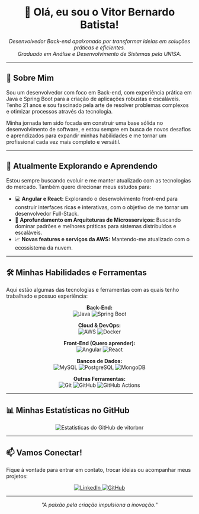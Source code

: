 <div align="center">
  <h1>👋 Olá, eu sou o Vitor Bernardo Batista!</h1>
  <p>
    <em>Desenvolvedor Back-end apaixonado por transformar ideias em soluções práticas e eficientes.</em><br>
    <em>Graduado em Análise e Desenvolvimento de Sistemas pela UNISA.</em>
  </p>
</div>

---

## 🚀 Sobre Mim

Sou um desenvolvedor com foco em Back-end, com experiência prática em Java e Spring Boot para a criação de aplicações robustas e escaláveis. Tenho 21 anos e sou fascinado pela arte de resolver problemas complexos e otimizar processos através da tecnologia.

Minha jornada tem sido focada em construir uma base sólida no desenvolvimento de software, e estou sempre em busca de novos desafios e aprendizados para expandir minhas habilidades e me tornar um profissional cada vez mais completo e versátil.

---

## 🌱 Atualmente Explorando e Aprendendo

Estou sempre buscando evoluir e me manter atualizado com as tecnologias do mercado. Também quero direcionar meus estudos para:

* 💻 **Angular e React:** Explorando o desenvolvimento front-end para construir interfaces ricas e interativas, com o objetivo de me tornar um desenvolvedor Full-Stack.
* 🚀 **Aprofundamento em Arquiteturas de Microsserviços:** Buscando dominar padrões e melhores práticas para sistemas distribuídos e escaláveis.
* 📈 **Novas features e serviços da AWS:** Mantendo-me atualizado com o ecossistema da nuvem.

---

## 🛠️ Minhas Habilidades e Ferramentas

Aqui estão algumas das tecnologias e ferramentas com as quais tenho trabalhado e possuo experiência:

<div align="center">
  <p>
    <strong>Back-End:</strong><br>
    <img src="https://img.shields.io/badge/Java-ED8B00?style=for-the-badge&logo=openjdk&logoColor=white" alt="Java"/>
    <img src="https://img.shields.io/badge/Spring Boot-%236DB33F.svg?style=for-the-badge&logo=spring-boot&logoColor=white" alt="Spring Boot"/>
  </p>
  <p>
    <strong>Cloud & DevOps:</strong><br>
    <img src="https://img.shields.io/badge/AWS-%23FF9900.svg?style=for-the-badge&logo=amazon-aws&logoColor=white" alt="AWS"/>
    <img src="https://img.shields.io/badge/Docker-%232496ED.svg?style=for-the-badge&logo=docker&logoColor=white" alt="Docker"/>
  </p>
  <p>
  <strong>Front-End (Quero aprender):</strong><br>
  <img src="https://img.shields.io/badge/Angular-%23DD0031.svg?style=for-the-badge&logo=angular&logoColor=white" alt="Angular"/>
  <img src="https://img.shields.io/badge/React-%2320232A.svg?style=for-the-badge&logo=react&logoColor=%2361DAFB" alt="React"/>
</p>
  <p>
    <strong>Bancos de Dados:</strong><br>
    <img src="https://img.shields.io/badge/MySQL-4479A1.svg?style=for-the-badge&logo=mysql&logoColor=white" alt="MySQL"/>
    <img src="https://img.shields.io/badge/PostgreSQL-%23316192.svg?style=for-the-badge&logo=postgresql&logoColor=white" alt="PostgreSQL"/>
    <img src="https://img.shields.io/badge/MongoDB-%234ea94b.svg?style=for-the-badge&logo=mongodb&logoColor=white" alt="MongoDB"/>
  </p>
  <p>
    <strong>Outras Ferramentas:</strong><br>
    <img src="https://img.shields.io/badge/Git-%23F05033.svg?style=for-the-badge&logo=git&logoColor=white" alt="Git"/>
    <img src="https://img.shields.io/badge/GitHub-%23121011.svg?style=for-the-badge&logo=github&logoColor=white" alt="GitHub"/>
    <img src="https://img.shields.io/badge/GitHub%20Actions-%232671E5.svg?style=for-the-badge&logo=githubactions&logoColor=white" alt="GitHub Actions"/>
  </p>
</div>

---


## 📊 Minhas Estatísticas no GitHub

<p align="center">
  <img src="https://github-readme-stats.vercel.app/api?username=vitorbnr&theme=radical&hide_border=false&include_all_commits=true&count_private=true" alt="Estatísticas do GitHub de vitorbnr"/>
</p>

---

## 📫 Vamos Conectar!

Fique à vontade para entrar em contato, trocar ideias ou acompanhar meus projetos:

<p align="center">
  <a href="https://linkedin.com/in/vitorbernardobatista" target="_blank">
    <img src="https://img.shields.io/badge/LinkedIn-%230077B5.svg?style=for-the-badge&logo=linkedin&logoColor=white" alt="LinkedIn">
  </a>
  <a href="https://github.com/vitorbnr" target="_blank">
    <img src="https://img.shields.io/badge/GitHub-%23121011.svg?style=for-the-badge&logo=github&logoColor=white" alt="GitHub">
  </a>
  </p>

---

<p align="center">
  <em>"A paixão pela criação impulsiona a inovação."</em>
</p>
